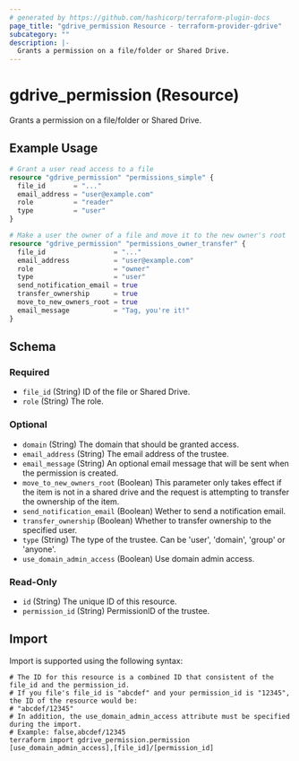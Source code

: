 ```yaml
---
# generated by https://github.com/hashicorp/terraform-plugin-docs
page_title: "gdrive_permission Resource - terraform-provider-gdrive"
subcategory: ""
description: |-
  Grants a permission on a file/folder or Shared Drive.
---
```


# gdrive_permission (Resource)

Grants a permission on a file/folder or Shared Drive.

## Example Usage

```terraform
# Grant a user read access to a file
resource "gdrive_permission" "permissions_simple" {
  file_id       = "..."
  email_address = "user@example.com"
  role          = "reader"
  type          = "user"
}

# Make a user the owner of a file and move it to the new owner's root
resource "gdrive_permission" "permissions_owner_transfer" {
  file_id                 = "..."
  email_address           = "user@example.com"
  role                    = "owner"
  type                    = "user"
  send_notification_email = true
  transfer_ownership      = true
  move_to_new_owners_root = true
  email_message           = "Tag, you're it!"
}
```

<!-- schema generated by tfplugindocs -->
## Schema

### Required

- `file_id` (String) ID of the file or Shared Drive.
- `role` (String) The role.

### Optional

- `domain` (String) The domain that should be granted access.
- `email_address` (String) The email address of the trustee.
- `email_message` (String) An optional email message that will be sent when the permission is created.
- `move_to_new_owners_root` (Boolean) This parameter only takes effect if the item is not in a shared drive and the request is attempting to transfer the ownership of the item.
- `send_notification_email` (Boolean) Wether to send a notification email.
- `transfer_ownership` (Boolean) Whether to transfer ownership to the specified user.
- `type` (String) The type of the trustee. Can be 'user', 'domain', 'group' or 'anyone'.
- `use_domain_admin_access` (Boolean) Use domain admin access.

### Read-Only

- `id` (String) The unique ID of this resource.
- `permission_id` (String) PermissionID of the trustee.

## Import

Import is supported using the following syntax:

```shell
# The ID for this resource is a combined ID that consistent of the file_id and the permission_id.
# If you file's file_id is "abcdef" and your permission_id is "12345", the ID of the resource would be:
# "abcdef/12345"
# In addition, the use_domain_admin_access attribute must be specified during the import.
# Example: false,abcdef/12345
terraform import gdrive_permission.permission [use_domain_admin_access],[file_id]/[permission_id]
```
